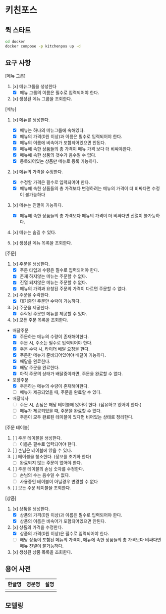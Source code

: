 # 키친포스

## 퀵 스타트

```sh
cd docker
docker compose -p kitchenpos up -d
```

## 요구 사항
[메뉴 그룹]

1. [x] 메뉴그룹을 생성한다
   - [x] 메뉴 그룹의 이름은 필수로 입력되어야 한다.
2. [x] 생성된 메뉴 그룹을 조회한다.

[메뉴]

1. [x] 메뉴를 생성한다.
    - [x] 메뉴는 하나의 메뉴그룹에 속해있다.
    - [x] 메뉴의 가격(0원 이상)과 이름은 필수로 입력되어야 한다.
    - [x] 메뉴의 이름에 비속어가 포함되어있으면 안된다.
    - [x] 메뉴에 속한 상품들의 총 가격이 메뉴 가격 보다 더 비싸야한다.
    - [x] 메뉴에 속한 상품의 갯수가 음수일 수 없다.
    - [x] 등록되어있는 상품만 메뉴로 등록 가능하다.

2. [x] 메뉴의 가격을 수정한다.
    - [x] 수정할 가격은 필수로 입력되어야 한다.
    - [x] 메뉴에 속한 상품들의 총 가격보다 변경하려는 메뉴의 가격이 더 비싸다면 수정이 불가능하다

3. [x] 메뉴는 진열이 가능하다.
    - [x] 메뉴에 속한 상품들의 총 가격보다 메뉴의 가격이 더 비싸다면 진열이 불가능하다.

4. [x] 메뉴는 숨길 수 있다.

5. [x] 생성된 메뉴 목록을 조회한다.

[주문]
1. [x] 주문을 생성한다.
    - [x] 주문 타입과 수량은 필수로 입력되어야 한다.
    - [x] 존재 하지않는 메뉴는 주문할 수 없다.
    - [x] 진열 되지않은 메뉴는 주문할 수 없다.
    - [x] 메뉴의 가격과 요청된 주문의 가격이 다르면 주문할 수 없다.
2. [x] 주문을 수락한다.
    - [X] 대기중인 주문만 수락이 가능하다.
3. [x] 주문을 제공한다.
    - [x] 수락된 주문만 메뉴를 제공할 수 있다.
4. [x] 모든 주문 목록을 조회한다.
- 배달주문
  - [x] 주문하는 메뉴의 수량이 존재해야한다.
  - [x] 주문 시, 주소는 필수로 입력되어야 한다.
  - [x] 주문 수락 시, 라이더 배달 요청을 한다.
  - [x] 주문한 메뉴가 준비되어있어야 배달이 가능하다.
  - [x] 배달을 완료한다.
  - [x] 배달 주문을 완료한다.
  - [x] 아직 주문의 상태가 배달중이라면, 주문을 완료할 수 없다.
- 포장주문
  - [x] 주문하는 메뉴의 수량이 존재해야한다.
  - [ ] 메뉴가 제공되었을 때, 주문을 완료할 수 있다.
- 매장식사
  - [ ] 주문 시, 손님은 해당 테이블에 앉아야 한다. (점유하고 있어야 한다.)
  - [ ] 메뉴가 제공되었을 때, 주문을 완료할 수 있다.
  - [ ] 주문이 모두 완료된 테이블이 있다면 비어있는 상태로 정리한다.

[주문 테이블]

1. [ ] 주문 테이블을 생성한다.
    - [ ] 이름은 필수로 입력되어야 한다.
2. [ ] 손님은 테이블에 앉을 수 있다.
3. [ ] 테이블을 청소한다. (정보를 초기화 한다)
    - [ ] 완료되지 않는 주문이 없어야 한다.
4. [ ] 주문 테이블의 손님 숫자를 수정한다.
    - [ ] 손님의 수는 음수일 수 없다.
    - [ ] 사용중인 테이블이 아닐경우 변경할 수 없다
5. [ ] 모든 주문 테이블을 조회한다.

[상품]

1. [x] 상품을 생성한다.
    - [x] 상품의 가격(0원 이상)과 이름은 필수로 입력되어야 한다.
    - [x] 상품의 이름은 비속어가 포함되어있으면 안된다.
2. [x] 상품의 가격을 수정한다.
    - [X] 상품의 가격(0원 이상)은 필수로 입력되어야 한다.
    - [ ] 해당 상품이 포함된 메뉴의 가격이, 메뉴에 속한 상품들의 총 가격보다 비싸다면 메뉴 진열이 불가능하다.
3. [x] 생성된 상품 목록을 조회한다.


## 용어 사전

| 한글명 | 영문명 | 설명 |
| --- | --- | --- |
|  |  |  |

## 모델링

